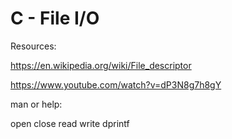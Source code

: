 # C - File I/O

Resources:

https://en.wikipedia.org/wiki/File_descriptor

https://www.youtube.com/watch?v=dP3N8g7h8gY

man or help:

open
close
read
write
dprintf
